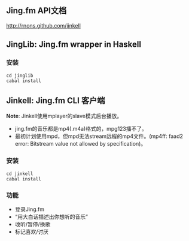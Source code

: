 ## Jing.fm API文档

<http://rnons.github.com/jinkell>

## JingLib: Jing.fm wrapper in Haskell

### 安装

    cd jinglib
    cabal install

## Jinkell: Jing.fm CLI 客户端

**Note**: Jinkell使用mplayer的slave模式后台播放。

- jing.fm的音乐都是mp4(.m4a)格式的，mpg123播不了。
- 最初计划使用mpd，但mpd无法stream远程的mp4文件。(mp4ff: faad2 error: Bitstream value not allowed by specification)。

### 安装

    cd jinkell
    cabal install

### 功能

- 登录Jing.fm
- “用大白话描述出你想听的音乐”
- 收听/暂停/换歌
- 标记喜欢/讨厌 
